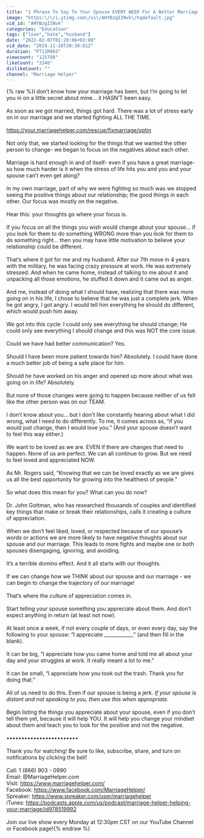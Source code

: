 ```yaml
---
title: "1 Phrase To Say To Your Spouse EVERY WEEK For A Better Marriage"
image: "https:\/\/i.ytimg.com\/vi\/AHYBzgIINvk\/hqdefault.jpg"
vid_id: "AHYBzgIINvk"
categories: "Education"
tags: ["love","hate","husband"]
date: "2022-02-07T01:20:06+03:00"
vid_date: "2019-11-28T20:30:01Z"
duration: "PT11M46S"
viewcount: "125798"
likeCount: "3346"
dislikeCount: ""
channel: "Marriage Helper"
---
```

{% raw %}I don’t know how your marriage has been, but I’m going to let you in on a little secret about mine... it HASN’T been easy. <br /><br />As soon as we got married, things got hard. There was a lot of stress early on in our marriage and we started fighting ALL THE TIME. <br /><br /><a rel="nofollow" target="blank" href="https://your.marriagehelper.com/rescue/fixmarriage/optin">https://your.marriagehelper.com/rescue/fixmarriage/optin</a><br /><br />Not only that, we started looking for the things that we wanted the other person to change- we began to focus on the negatives about each other. <br /><br />Marriage is hard enough in and of itself- even if you have a great marriage- so how much harder is it when the stress of life hits you and you and your spouse can’t even get along? <br /><br />In my own marriage, part of why we were fighting so much was we stopped seeing the positive things about our relationship; the good things in each other. Our focus was mostly on the negative. <br /><br />Hear this: your thoughts go where your focus is. <br /><br />If you focus on all the things you wish would change about your spouse... if you look for them to do something WRONG more than you look for them to do something right... then you may have little motivation to believe your relationship could be different. <br /><br />That’s where it got for me and my husband. After our 7th move in 4 years with the military, he was facing crazy pressure at work. He was extremely stressed. And when he came home, instead of talking to me about it and unpacking all those emotions, he stuffed it down and it came out as anger. <br /><br />And me, instead of doing what I should have, realizing that there was more going on in his life, I chose to believe that he was just a complete jerk. When he got angry, I got angry. I would tell him everything he should do different, which would push him away. <br /><br />We got into this cycle: I could only see everything he should change; He could only see everything I should change and this was NOT the core issue. <br /><br />Could we have had better communication? Yes. <br /><br />Should I have been more patient towards him? Absolutely. I could have done a much better job of being a safe place for him. <br /><br />Should he have worked on his anger and opened up more about what was going on in life? Absolutely. <br /><br />But none of those changes were going to happen because neither of us felt like the other person was on our TEAM.<br /><br />I don’t know about you... but I don't like constantly hearing about what I did wrong, what I need to do differently. To me, it comes across as, “if you would just change, then I would love you.” (And your spouse doesn’t want to feel this way either.) <br /><br />We want to be loved as we are. EVEN if there are changes that need to happen. None of us are perfect. We can all continue to grow. But we need to feel loved and appreciated NOW. <br /><br />As Mr. Rogers said, “Knowing that we can be loved exactly as we are gives us all the best opportunity for growing into the healthiest of people.”<br /><br />So what does this mean for you? What can you do now? <br /><br />Dr. John Gottman, who has researched thousands of couples and identified key things that make or break their relationships, calls it creating a culture of appreciation. <br /><br />When we don’t feel liked, loved, or respected because of our spouse’s words or actions we are more likely to have negative thoughts about our spouse and our marriage. This leads to more fights and maybe one or both spouses disengaging, ignoring, and avoiding. <br /><br />It’s a terrible domino effect. And it all starts with our thoughts. <br /><br />If we can change how we THINK about our spouse and our marriage - we can begin to change the trajectory of our marriage!<br /><br />That’s where the culture of appreciation comes in. <br /><br />Start telling your spouse something you appreciate about them. And don’t expect anything in return (at least not now). <br /><br />At least once a week, if not every couple of days, or even every day, say the following to your spouse: “I appreciate ____________” (and then fill in the blank).<br /><br />It can be big, “I appreciate how you came home and told me all about your day and your struggles at work. It really meant a lot to me.” <br /><br />It can be small, “I appreciate how you took out the trash. Thank you for doing that.” <br /><br />All of us need to do this. Even if our spouse is being a jerk. *If your spouse is distant and not speaking to you, then use this when appropriate.* <br /><br />Begin listing the things you appreciate about your spouse, even if you don’t tell them yet, because it will help YOU. It will help you change your mindset about them and teach you to look for the positive and not the negative. <br /><br />••••••••••••••••••••••••<br /><br />Thank you for watching! Be sure to like, subscribe, share, and turn on notifications by clicking the bell! <br /><br />Call: 1 (866) 903 - 0990<br />Email: @MarriageHelper.com<br />Visit: <a rel="nofollow" target="blank" href="https://www.marriagehelper.com/">https://www.marriagehelper.com/</a><br />Facebook: <a rel="nofollow" target="blank" href="https://www.facebook.com/MarriageHelper/">https://www.facebook.com/MarriageHelper/</a><br />Spreaker: <a rel="nofollow" target="blank" href="https://www.spreaker.com/user/marriagehelper">https://www.spreaker.com/user/marriagehelper</a><br />iTunes: <a rel="nofollow" target="blank" href="https://podcasts.apple.com/us/podcast/marriage-helper-helping-your-marriage/id978519992">https://podcasts.apple.com/us/podcast/marriage-helper-helping-your-marriage/id978519992</a><br /><br />Join our live show every Monday at 12:30pm CST on our YouTube Channel or Facebook page!{% endraw %}
